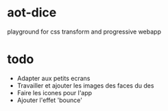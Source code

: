 # aot-dice
playground for css transform and progressive webapp

# todo
- Adapter aux petits ecrans
- Travailler et ajouter les images des faces du des
- Faire les icones pour l'app
- Ajouter l'effet 'bounce'